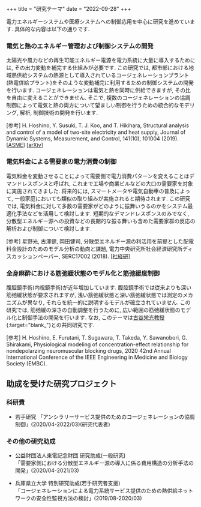 +++
title = "研究テーマ"
date = "2022-09-28"
+++


電力エネルギーシステムや医療システムへの制御応用を中心に研究を進めています. 
具体的な内容は以下の通りです. 

### 電気と熱のエネルギー管理および制御システムの開発

太陽光や風力などの再生可能エネルギー電源を電力系統に大量に導入するためには, その出力変動を補完する仕組みが必要です. この研究では, 都市部における地域熱供給システムの熱源として導入されているコージェネレーションプラント(熱電併給プラント)をそのような変動補完に利用するための制御システムの開発を行います. コージェネレーションは電気と熱を同時に供給できますが, その比を自由に変えることができません. そこで, 複数のコージェネレーションの協調制御によって電気と熱の両方について望ましい制御を行うための統合的なモデリング, 解析, 制御技術の開発を行います.

[参考] H. Hoshino, Y. Susuki, T. J. Koo, and T. Hikihara,
Structural analysis and control of a model of two-site electricity and heat supply,
Journal of Dynamic Systems, Measurement, and Control, 141(10), 101004 (2019).
[[ASME](https://doi.org/10.1115/1.4043703)]
[[arXiv](https://arxiv.org/abs/1809.03939)]

### 電気料金による需要家の電力消費の制御

電気料金を変動させることによって需要側で電力消費パターンを変えることはデマンドレスポンスと呼ばれ, これまで工場や商業ビルなどの大口の需要家を対象に実施されてきました. 将来的には, スマートメータや電気自動車の普及によって, 一般家庭においても類似の取り組みが実施されると期待されます. この研究では, 電気料金に対して多数の需要家がどのように振舞いうるのかをシステム最適化手法などを活用して検討します. 短期的なデマンドレスポンスのみでなく, 分散型エネルギー源への投資などの長期的な振る舞いも含めた需要家群の反応の解析および制御について検討します. 

[参考] 星野光, 古澤健, 岡田健司, 分散型エネルギー源の利活用を前提とした配電料金設計のためのモデル分析の動向と課題, 電力中央研究所社会経済研究所ディスカッションペーパー, SERC17002 (2018). [[社経研](https://criepi.denken.or.jp/jp/serc/discussion/2017.html)]

### 全身麻酔における筋弛緩状態のモデル化と筋弛緩度制御

腹腔鏡手術(内視鏡手術)が近年増加しています. 腹腔鏡手術では従来よりも深い筋弛緩状態が要求されますが, 浅い筋弛緩状態と深い筋弛緩状態では測定のメカニズムが異なり, それらを統一的に説明するモデルが確立されていません. この研究では, 筋弛緩の深さの自動調整を行うために, 広い範囲の筋弛緩状態のモデル化と制御手法の開発を行います. なお, このテーマは[古谷栄光教授](http://www.eng.u-hyogo.ac.jp/outline/faculty/furutani/index.html){:target="blank_"}との共同研究です. 

[参考] H. Hoshino, E. Furutani, T. Sugawara, T. Takeda, Y. Sawanobori, G. Shirakami, Physiological modeling of concentration-effect relationship for nondepolarzing neuromuscular blocking drugs, 2020 42nd Annual International Conference of the IEEE Engineering in Medicine and Biology Society (EMBC). 


## 助成を受けた研究プロジェクト

### 科研費

* 若手研究 「アンシラリーサービス提供のためのコージェネレーションの協調制御」(2020/04-2022/03)(研究代表者)

### その他の研究助成

* 公益財団法人東電記念財団 研究助成(一般研究) <br>「需要家側における分散型エネルギー源の導入に係る費用構造の分析手法の開発」(2020/04-2021/03)

* 兵庫県立大学 特別研究助成(若手研究者支援)<br>「コージェネレーションによる電力系統サービス提供のための熱供給ネットワークの安全性監視方法の検討」(2019/08-2020/03)







